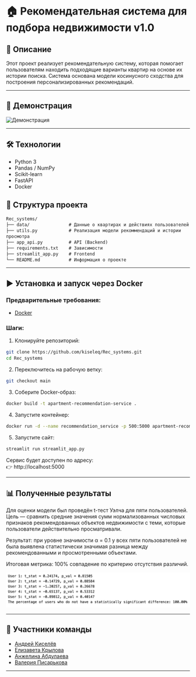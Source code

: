 # 🏠 Рекомендательная система для подбора недвижимости v1.0

## 📌 Описание
Этот проект реализует рекомендательную систему, которая помогает пользователям находить подходящие варианты квартир на основе их истории поиска. Система основана модели косинусного сходства для построения персонализированных рекомендаций.

---

## 🧪 Демонстрация
![Демонстрация](images/dem.gif)



---

## 🛠 Технологии
- Python 3
- Pandas / NumPy
- Scikit-learn 
- FastAPI
- Docker 

## 📁 Структура проекта

```
Rec_systems/
├── data/               # Данные о квартирах и действиях пользователей
├── utils.py            # Реализация модели рекоммендаций и истории просмотра
├── app_api.py          # API (Backend)
├── requirements.txt    # Зависимости
├── streamlit_app.py    # Frontend
└── README.md           # Информация о проекте

```

---

## ▶️ Установка и запуск через Docker
### Предварительные требования:
- [Docker](https://www.docker.com/get-started)


### Шаги:
1. Клонируйте репозиторий:
```bash
git clone https://github.com/kiseleq/Rec_systems.git
cd Rec_systems
```
2. Переключитесь на рабочую ветку:
```bash
git checkout main
```
3. Соберите Docker-образ:
```bash
docker build -t apartment-recommendation-service .
```
4. Запустите контейнер:
```bash
docker run -d --name recommendation_service -p 500:5000 apartment-recommendation-service
```
5. Запустите сайт:
```bash
streamlit run streamlit_app.py
```

Сервис будет доступен по адресу:  
👉 http://localhost:5000


---

## 📊 Полученные результаты
Для оценки модели был проведён t-тест Уэлча для пяти пользователей. Цель — сравнить средние значения сумм нормализованных числовых признаков рекомендованных объектов недвижимости с теми, которые пользователи действительно просматривали.

Результат: при уровне значимости α = 0.1 у всех пяти пользователей не была выявлена статистически значимая разница между рекомендованными и просмотренными объектами.

Итоговая метрика: 100% совпадение по критерию отсутствия различий.

![Результат](images/ttest.jpeg)

---



## 👥 Участники команды

- [Андрей Киселёв](https://github.com/kiseleq) 
- [Елизавета Крылова](https://github.com/ElizavetaWow)
- [Анжелина Абдулаева](https://github.com/)
- [Валерия Писарькова](https://github.com/)

---

